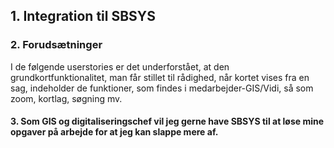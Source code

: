## 1. Integration til SBSYS
### 2. Forudsætninger
I de følgende userstories er det underforstået, at den grundkortfunktionalitet, man får stillet til rådighed, når kortet vises fra en sag, indeholder de funktioner, som findes i medarbejder-GIS/Vidi, så som zoom, kortlag, søgning mv. 

#### 3. Som GIS og digitaliseringschef vil jeg gerne have SBSYS til at løse mine opgaver på arbejde for at jeg kan slappe mere af.

